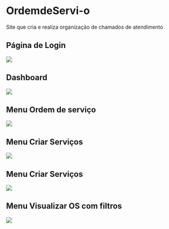 # OrdemdeServi-o
Site que cria e realiza organização de chamados de atendimento

<h2> Página de Login</h2>
<img src = "https://github.com/user-attachments/assets/52151849-00bb-412a-be18-4fb356e84988">

<h2> Dashboard </h2>
<img src = "https://github.com/user-attachments/assets/ece31165-725c-4deb-970a-dd33a6ef8909">

<h2> Menu Ordem de serviço</h2>
<img src = "https://github.com/user-attachments/assets/6f30a01c-370c-417c-8fa4-51657f8efad0">

<h2> Menu Criar Serviços</h2>
<img src = "https://github.com/user-attachments/assets/498de3c4-a5a8-4b3c-b912-371cee6c8a6c">

<h2> Menu Criar Serviços</h2>
<img src = "https://github.com/user-attachments/assets/f6d4c953-e0af-4fad-83e4-6cd94c4ce49e">

<h2> Menu Visualizar OS com filtros</h2>

<img src = "https://github.com/user-attachments/assets/d68a33a7-7a7d-4c55-95d5-95d2a7d38ce4">

